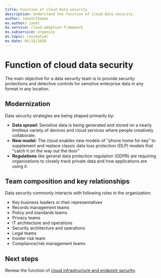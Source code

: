 ```yaml
---
title: Function of cloud data security
description: Understand the function of cloud data security.
author: JanetCThomas
ms.author: janet
ms.service: cloud-adoption-framework
ms.subservice: organize
ms.topic: conceptual
ms.date: 05/15/2020
---
```


# Function of cloud data security

The main objective for a data security team is to provide security protections and detective controls for sensitive enterprise data in any format in any location.

## Modernization

Data security strategies are being shaped primarily by:

- **Data sprawl:** Sensitive data is being generated and stored on a nearly limitless variety of devices and cloud services where people creatively collaborate.
- **New model:** The cloud enables new models of "phone home for key" to supplement and replace classic data loss protection (DLP) models that "catch it on the way out the door"
- **Regulations** like general data protection regulation (GDPR) are requiring organizations to closely track private data and how applications are using it.

## Team composition and key relationships

Data security commonly interacts with following roles in the organization:

- Key business leaders or their representatives
- Records management teams
- Policy and standards teams
- Privacy teams
- IT architecture and operations
- Security architecture and operations
- Legal teams
- Insider risk team
- Compliance/risk management teams

## Next steps

Review the function of [cloud infrastructure and endpoint security](./cloud-security-infrastructure-endpoint.md).
